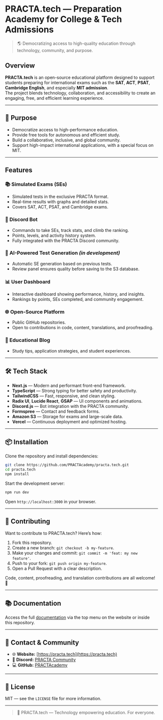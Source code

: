 # PRACTA.tech — Preparation Academy for College & Tech Admissions

> 🌎 Democratizing access to high-quality education through technology, community, and purpose.

## Overview

**PRACTA.tech** is an open-source educational platform designed to support students preparing for international exams such as the **SAT**, **ACT**, **PSAT**, **Cambridge English**, and especially **MIT admission**.  
The project blends technology, collaboration, and accessibility to create an engaging, free, and efficient learning experience.

---

## 🌟 Purpose

- Democratize access to high-performance education.
- Provide free tools for autonomous and efficient study.
- Build a collaborative, inclusive, and global community.
- Support high-impact international applications, with a special focus on MIT.

---

## Features

### 📚 Simulated Exams (SEs)
- Simulated tests in the exclusive PRACTA format.
- Real-time results with graphs and detailed stats.
- Covers SAT, ACT, PSAT, and Cambridge exams.

### 🤖 Discord Bot
- Commands to take SEs, track stats, and climb the ranking.
- Points, levels, and activity history system.
- Fully integrated with the PRACTA Discord community.

### 🧠 AI-Powered Test Generation *(in development)*
- Automatic SE generation based on previous tests.
- Review panel ensures quality before saving to the S3 database.

### 📊 User Dashboard
- Interactive dashboard showing performance, history, and insights.
- Rankings by points, SEs completed, and community engagement.

### 🌐 Open-Source Platform
- Public GitHub repositories.
- Open to contributions in code, content, translations, and proofreading.

### 📝 Educational Blog
- Study tips, application strategies, and student experiences.

---

## 🛠️ Tech Stack

- **Next.js** — Modern and performant front-end framework.
- **TypeScript** — Strong typing for better safety and productivity.
- **TailwindCSS** — Fast, responsive, and clean styling.
- **Radix UI**, **Lucide React**, **GSAP** — UI components and animations.
- **Discord.js** — Bot integration with the PRACTA community.
- **Formspree** — Contact and feedback forms.
- **Amazon S3** — Storage for exams and large-scale data.
- **Vercel** — Continuous deployment and optimized hosting.

---

## 📦 Installation

Clone the repository and install dependencies:

```bash
git clone https://github.com/PRACTAcademy/practa.tech.git
cd practa.tech
npm install
```

Start the development server:

```bash
npm run dev
```

Open `http://localhost:3000` in your browser.

---

## 🤝 Contributing

Want to contribute to PRACTA.tech? Here’s how:

1. Fork this repository.
2. Create a new branch: `git checkout -b my-feature`.
3. Make your changes and commit: `git commit -m 'feat: my new feature'`.
4. Push to your fork: `git push origin my-feature`.
5. Open a Pull Request with a clear description.

Code, content, proofreading, and translation contributions are all welcome! 💜

---

## 📚 Documentation

Access the full [documentation](https://docs.practa.tech) via the top menu on the website or inside this repository.

---

## 📡 Contact & Community

- 🌐 **Website:** [https://practa.tech](https://practa.tech)
- 💬 **Discord:** [PRACTA Community](https://practa.tech/discord)
- 💻 **GitHub:** [PRACTAcademy](https://github.com/PRACTAcademy)

---

## 📄 License

MIT — see the `LICENSE` file for more information.

---

> 🧠 PRACTA.tech — Technology empowering education. For everyone.
